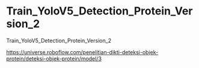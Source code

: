 # Train_YoloV5_Detection_Protein_Version_2
Train_YoloV5_Detection_Protein_Version_2

https://universe.roboflow.com/penelitian-dikti-deteksi-objek-protein/deteksi-objek-protein/model/3
